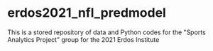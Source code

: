 # erdos2021_nfl_predmodel
This is a stored repository of data and Python codes for the "Sports Analytics Project" group for the 2021 Erdos Institute
